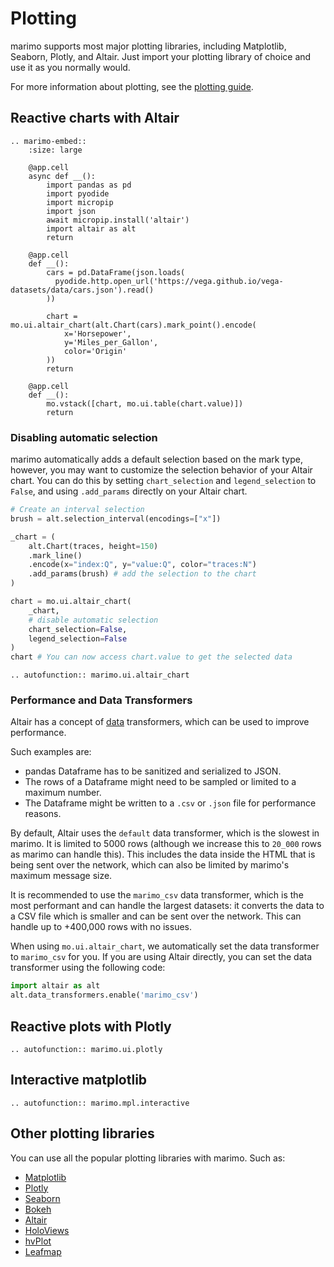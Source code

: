 # Plotting

marimo supports most major plotting libraries, including Matplotlib, Seaborn,
Plotly, and Altair. Just import your plotting library of choice and use it
as you normally would.

For more information about plotting, see the [plotting guide](../guides/plotting.md).

## Reactive charts with Altair

```{eval-rst}
.. marimo-embed::
    :size: large

    @app.cell
    async def __():
        import pandas as pd
        import pyodide
        import micropip
        import json
        await micropip.install('altair')
        import altair as alt
        return

    @app.cell
    def __():
        cars = pd.DataFrame(json.loads(
          pyodide.http.open_url('https://vega.github.io/vega-datasets/data/cars.json').read()
        ))

        chart = mo.ui.altair_chart(alt.Chart(cars).mark_point().encode(
            x='Horsepower',
            y='Miles_per_Gallon',
            color='Origin'
        ))
        return

    @app.cell
    def __():
        mo.vstack([chart, mo.ui.table(chart.value)])
        return
```

### Disabling automatic selection

marimo automatically adds a default selection based on the mark type, however, you may want to customize the selection behavior of your Altair chart. You can do this by setting `chart_selection` and `legend_selection` to `False`, and using `.add_params` directly on your Altair chart.

```python
# Create an interval selection
brush = alt.selection_interval(encodings=["x"])

_chart = (
    alt.Chart(traces, height=150)
    .mark_line()
    .encode(x="index:Q", y="value:Q", color="traces:N")
    .add_params(brush) # add the selection to the chart
)

chart = mo.ui.altair_chart(
    _chart,
    # disable automatic selection
    chart_selection=False,
    legend_selection=False
)
chart # You can now access chart.value to get the selected data
```

```{eval-rst}
.. autofunction:: marimo.ui.altair_chart
```

### Performance and Data Transformers

Altair has a concept of [data](https://altair-viz.github.io/user_guide/data_transformers.html) transformers, which can be used to improve performance.

Such examples are:

- pandas Dataframe has to be sanitized and serialized to JSON.
- The rows of a Dataframe might need to be sampled or limited to a maximum number.
- The Dataframe might be written to a `.csv` or `.json` file for performance reasons.

By default, Altair uses the `default` data transformer, which is the slowest in marimo. It is limited to 5000 rows (although we increase this to `20_000` rows as marimo can handle this). This includes the data inside the HTML that is being sent over the network, which can also be limited by marimo's maximum message size.

It is recommended to use the `marimo_csv` data transformer, which is the most performant and can handle the largest datasets: it converts the data to a CSV file which is smaller and can be sent over the network. This can handle up to +400,000 rows with no issues.

When using `mo.ui.altair_chart`, we automatically set the data transformer to `marimo_csv` for you. If you are using Altair directly, you can set the data transformer using the following code:

```python
import altair as alt
alt.data_transformers.enable('marimo_csv')
```

## Reactive plots with Plotly

```{eval-rst}
.. autofunction:: marimo.ui.plotly
```

## Interactive matplotlib

```{eval-rst}
.. autofunction:: marimo.mpl.interactive
```

## Other plotting libraries

You can use all the popular plotting libraries with marimo. Such as:

- [Matplotlib](https://matplotlib.org/)
- [Plotly](https://plotly.com/)
- [Seaborn](https://seaborn.pydata.org/)
- [Bokeh](https://bokeh.org/)
- [Altair](https://altair-viz.github.io/)
- [HoloViews](http://holoviews.org/)
- [hvPlot](https://hvplot.holoviz.org/)
- [Leafmap](https://leafmap.org/)
